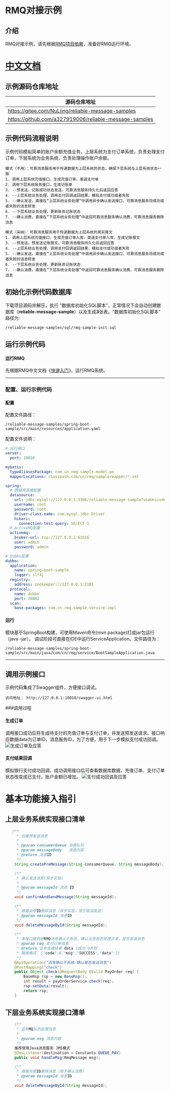 # RMQ对接示例

## 介绍
RMQ对接示例，请先根据[RMQ项目依赖](https://www.showdoc.cc/rmq?page_id=1812484091467621 "RMQ项目依赖")，准备好RMQ运行环境。

# [中文文档](https://www.showdoc.cc/rmq?page_id=1820953552972418 "中文文档")

## 示例源码仓库地址

|  源码仓库地址 |
| ------------ |
| https://gitee.com/NuLiing/reliable-message-samples  |
| https://github.com/a327919006/reliable-message-samples |

## 示例代码流程说明
示例代码模拟简单的账户余额充值业务，上层系统为支付订单系统，负责处理支付订单，下层系统为业务系统，负责处理操作账户余额。
```
模式（不用）：可靠消息服务用于传递数据为上层系统的状态，确保下层系统与上层系统状态一致
1. 调用上层系统充值接口，生成充值订单，渠道支付单
2. 调用下层系统账务接口，生成记账单
3. --预发送，记账成功状态发送，可靠消息服务持久化后返回应答
4. --上层系统业务处理，调用支付回调返回结果，模拟支付成功或者失败
5. --确认发送，直接在“上层系统业务处理”中调用异步确认发送接口，可靠消息服务将成功或者失败的消息转发
6. --下层系统业务处理，更新账务记账状态
7. --确认消费，直接在“下层系统业务处理”中返回可靠消息服务确认消费，可靠消息服务删除消息
```

```
模式（采纳）：可靠消息服务用于传递数据为上层系统的真实报文
1. 调用上层系统充值接口，生成充值订单入库，渠道支付单入库，生成记账报文
3. --预发送，预发送记账报文，可靠消息服务持久化后返回应答
4. --上层系统业务处理，调用支付回调返回结果，模拟支付成功或者失败
5. --确认发送，直接在“上层系统业务处理”中调用异步确认发送接口，可靠消息服务将成功或者失败的消息转发
6. --下层系统业务处理，更新账务记账状态
7. --确认消费，直接在“下层系统业务处理”中返回可靠消息服务确认消费，可靠消息服务删除消息
```

## 初始化示例代码数据库
下载项目源码并解压，执行 "数据库初始化SQL脚本"，正常情况下会自动创建数据库（**reliable-message-sample**）以及生成**3**张表。"数据库初始化SQL脚本" 路径为:
```
/reliable-message-samples/sql/rmq-sample-init.sql
```

## 运行示例代码
#### 运行RMQ
先根据RMQ中文文档《[快速入门](https://www.showdoc.cc/rmq?page_id=1815635527586509 "快速入门")》，运行RMQ系统。

------------

### 配置、运行示例代码
#### 配置
配置文件路径：
```
/reliable-message-samples/spring-boot-sample/src/main/resources/application.yaml
```
配置文件说明：
```yaml
# 运行端口
server:
  port: 10010

mybatis:
  typeAliasesPackage: com.cn.rmq.sample.model.po
  mapperLocations: classpath:com/cn/rmq/sample/mapper/*.xml

spring:
  # 数据库连接配置
  datasource:
    url: jdbc:mysql://127.0.0.1:3306/reliable-message-sample?useUnicode=true&characterEncoding=utf-8
    username: root
    password: root
    driver-class-name: com.mysql.jdbc.Driver
    hikari:
      connection-test-query: SELECT 1
  # ActiveMQ配置
  activemq:
    broker-url: tcp://127.0.0.1:61616
    user: admin
    password: admin

# Dubbo配置
dubbo:
  application:
    name: spring-boot-sample
    logger: slf4j
  registry:
    address: zookeeper://127.0.0.1:2181
  protocol:
    name: dubbo
    port: 20882
  scan:
    base-packages: com.cn.rmq.sample.service.impl
```

#### 运行
模块基于SpringBoot构建，可使用Maven命令(mvn package)打成jar包运行（java -jar）。
调试阶段可直接在IDE中运行ServiceApplication。文件路径为：
```
/reliable-message-samples/spring-boot-sample/src/main/java/com/cn/rmq/service/BootSampleApplication.java
```

------------

## 调用示例接口
示例代码集成了Swagger组件，方便接口调试。
```
访问地址： http://127.0.0.1:10010/swagger-ui.html
```
###调用过程
#### 生成订单
调用接口成功后将生成待支付的充值订单与支付订单，并发送预发送请求。接口响应数据data为订单ID，消息服务ID，为了方便，用于下一步模拟支付成功回调。
![生成订单及应答](https://github.com/autogainer/reliable-message-samples/blob/dev/Image/%E4%B8%8A%E6%B8%B8%E4%B8%9A%E5%8A%A1%E5%A4%84%E7%90%86%E5%AE%8C%E6%88%90.png)



#### 支付结果回调
模拟银行支付成功回调，成功调用接口后可查看数据库数据，充值订单、支付订单状态改变成已支付，账户金额已增加。
![支付成功回调及应答](https://github.com/autogainer/reliable-message-samples/blob/dev/Image/%E5%88%9B%E5%BB%BA%E5%85%85%E5%80%BC%E8%AE%A2%E5%8D%95.png)

# 基本功能接入指引
## 上层业务系统实现接口清单
```java
   /**
     * 创建预发送消息
     *
     * @param consumerQueue 消费队列
     * @param messageBody   消息内容
     * @return 消息ID
     */
    String createPreMessage(String consumerQueue, String messageBody);
```
```java
    /**
     * 确认发送消息(异步实现)
     *
     * @param messageId 消息 ID
     */
    void confirmAndSendMessage(String messageId);

```
```java
    /**
     * 根据消息ID删除消息（异步实现，用于取消发送）
     * @param messageId 消息ID
     */
    void deleteMessageById(String messageId);

```
```java
    /**
     * 本接口提供给RMQ消息确认子系统，确认业务是否处理正常，是否发送消息
     * @param req 支付订单信息
     * @return 业务处理结果 data 1成功 0失败
     * 数据格式  {"code":0,"msg":"SUCCESS","data":1}
     */
    @ApiOperation("消息确认子系统-确认是否发送消息")
    @PostMapping("check")
    public Object check(@RequestBody @Valid PayOrder req) {
        BaseRsp rsp = new BaseRsp();
        int result = payOrderService.check(req);
        rsp.setData(result);
        return rsp;
    }
```
## 下层业务系统实现接口清单
```java
    /**
     * 监听MQ队列处理消息
     *
     * @param msg 消息内容
     */
    推荐使用Java消息服务 JMS模式
    @JmsListener(destination = Constants.QUEUE_PAY)
    public void handleMsg(RmqMessage msg);
```
```java
    /**
     * 根据消息ID删除消息（用于确认消费）
     * @param messageId 消息ID
     */
    void deleteMessageById(String messageId);

```